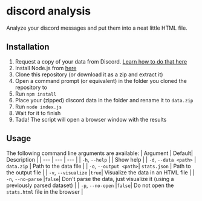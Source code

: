 # discord analysis

Analyze your discord messages and put them into a neat little HTML file.

## Installation

1. Request a copy of your data from Discord. [Learn how to do that here](https://support.discord.com/hc/en-us/articles/360004027692-Requesting-a-Copy-of-your-Data)
1. Install Node.js from [here](https://nodejs.org/en/download/)
1. Clone this repository (or download it as a zip and extract it)
1. Open a command prompt (or equivalent) in the folder you cloned the repository to
1. Run `npm install`
1. Place your (zipped) discord data in the folder and rename it to `data.zip`
1. Run `node index.js`
1. Wait for it to finish
1. Tada! The script will open a browser window with the results

## Usage

The following command line arguments are available:
| Argument | Default| Description |
| --- | --- | --- |
| `-h`, `--help` | | Show help |
| `-d`, `--data <path>` | `data.zip` | Path to the data file |
| `-o`, `--output <path>`| `stats.json` | Path to the output file |
| `-v`, `--visualize` |`true`| Visualize the data in an HTML file |
| `-n`, `--no-parse` |`false`| Don't parse the data, just visualize it (using a previously parsed dataset) |
| `-p`, `--no-open` |`false`| Do not open the `stats.html` file in the browser |
